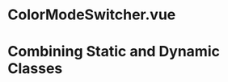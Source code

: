 
# ColorModeSwitcher.vue
<template>
  <div class="container">
    <Button @click="toggleDarkMode()" class="toggle-button" :class="{ dark: isDark }">
      <IconMoon v-if="!isDark" />
      <IconSun v-else />
    </Button>
  </div>
</template>

<script setup>
import { useDark, useToggle } from '@vueuse/core';
import IconMoon from '../icons/IconMoon.vue';
import IconSun from '../icons/IconSun.vue';

const isDark = useDark();
const toggleDarkMode = useToggle(isDark);
</script>

<style lang="scss" scoped>
@import '@/assets/main.scss';

.container {
  border: 2px solid $color-primary;
  border-radius: 2rem;
  width: 5rem;
  display: flex;
  justify-content: start;
  align-items: center;

  .toggle-button {
    padding-top: 0.3rem;
    border: none;
    border-radius: 2rem;
    position: relative;
    cursor: pointer;
    overflow: hidden;

    &.dark {
      transform: translateX(135%);
    }
  }
}
</style>


# Combining Static and Dynamic Classes 
<div :class="['hamburger__line', { 'hamburger__line--active': isActive }]"></div>
